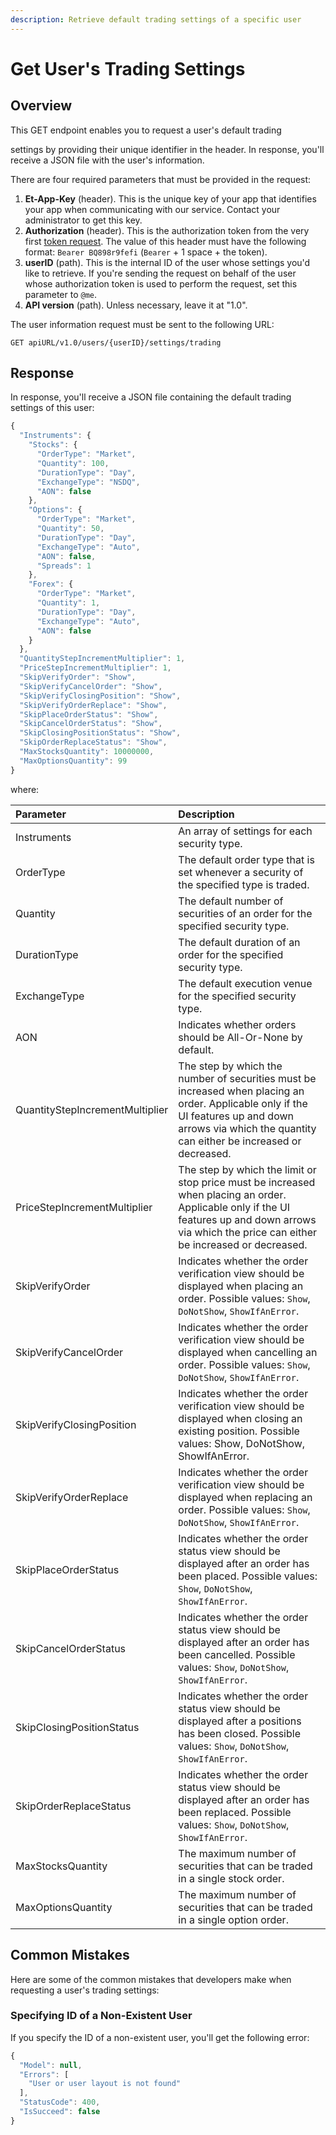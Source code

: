 ```yaml
---
description: Retrieve default trading settings of a specific user
---
```


# Get User's Trading Settings

## Overview

This GET endpoint enables you to request a user's default trading

 settings by providing their unique identifier in the header. In response, you'll receive a JSON file with the user's information.

There are four required parameters that must be provided in the request:

1. **Et-App-Key** \(header\). This is the unique key of your app that identifies your app when communicating with our service. Contact your administrator to get this key.
2. **Authorization** \(header\). This is the authorization token from the very first [token request](../authentication/requesting-tokens/). The value of this header must have the following format: `Bearer BQ898r9fefi` \(`Bearer` + 1 space + the token\).
3. **userID** \(path\). This is the internal ID of the user  whose settings you'd like to retrieve. If you're sending the request on behalf of the user whose authorization token is used to perform the request, set this parameter to `@me`.
4. **API version** \(path\). Unless necessary, leave it at "1.0".

The user information request must be sent to the following URL:

```text
GET apiURL/v1.0/users/{userID}/settings/trading
```

## Response

In response, you'll receive a JSON file containing the default trading settings of this user:

```javascript
{
  "Instruments": {
    "Stocks": {
      "OrderType": "Market",
      "Quantity": 100,
      "DurationType": "Day",
      "ExchangeType": "NSDQ",
      "AON": false
    },
    "Options": {
      "OrderType": "Market",
      "Quantity": 50,
      "DurationType": "Day",
      "ExchangeType": "Auto",
      "AON": false,
      "Spreads": 1
    },
    "Forex": {
      "OrderType": "Market",
      "Quantity": 1,
      "DurationType": "Day",
      "ExchangeType": "Auto",
      "AON": false
    }
  },
  "QuantityStepIncrementMultiplier": 1,
  "PriceStepIncrementMultiplier": 1,
  "SkipVerifyOrder": "Show",
  "SkipVerifyCancelOrder": "Show",
  "SkipVerifyClosingPosition": "Show",
  "SkipVerifyOrderReplace": "Show",
  "SkipPlaceOrderStatus": "Show",
  "SkipCancelOrderStatus": "Show",
  "SkipClosingPositionStatus": "Show",
  "SkipOrderReplaceStatus": "Show",
  "MaxStocksQuantity": 10000000,
  "MaxOptionsQuantity": 99
}
```

where:

| Parameter | Description |
| :--- | :--- |
| Instruments | An array of settings for each security type. |
| OrderType | The default order type that is set whenever a security of the specified type is traded. |
| Quantity | The default number of securities of an order for the specified security type. |
| DurationType | The default duration of an order for the specified security type. |
| ExchangeType | The default execution venue for the specified security type. |
| AON | Indicates whether orders should be All-Or-None by default. |
| QuantityStepIncrementMultiplier | The step by which the number of securities must be increased when placing an order. Applicable only if the UI features up and down arrows via which the quantity can either be increased or decreased. |
| PriceStepIncrementMultiplier | The step by which the limit or stop price must be increased when placing an order. Applicable only if the UI features up and down arrows via which the price can either be increased or decreased. |
| SkipVerifyOrder | Indicates whether the order verification view should be displayed when placing an order. Possible values: `Show`, `DoNotShow`, `ShowIfAnError`. |
| SkipVerifyCancelOrder | Indicates whether the order verification view should be displayed when cancelling an order. Possible values: `Show`, `DoNotShow`, `ShowIfAnError`. |
| SkipVerifyClosingPosition | Indicates whether the order verification view should be displayed when closing an existing position. Possible values: Show, DoNotShow, ShowIfAnError. |
| SkipVerifyOrderReplace | Indicates whether the order verification view should be displayed when replacing an order. Possible values: `Show`, `DoNotShow`, `ShowIfAnError`. |
| SkipPlaceOrderStatus | Indicates whether the order status view should be displayed after an order has been placed. Possible values: `Show`, `DoNotShow`, `ShowIfAnError`. |
| SkipCancelOrderStatus | Indicates whether the order status view should be displayed after an order has been cancelled. Possible values: `Show`, `DoNotShow`, `ShowIfAnError`. |
| SkipClosingPositionStatus | Indicates whether the order status view should be displayed after a positions has been closed. Possible values: `Show`, `DoNotShow`, `ShowIfAnError`. |
| SkipOrderReplaceStatus | Indicates whether the order status view should be displayed after an order has been replaced. Possible values: `Show`, `DoNotShow`, `ShowIfAnError`. |
| MaxStocksQuantity | The maximum number of securities that can be traded in a single stock order. |
| MaxOptionsQuantity | The maximum number of securities that can be traded in a single option order. |

## Common Mistakes

Here are some of the common mistakes that developers make when requesting a user's trading settings:

### Specifying ID of a Non-Existent User

If you specify the ID of a non-existent user, you'll get the following error:

```javascript
{
  "Model": null,
  "Errors": [
    "User or user layout is not found"
  ],
  "StatusCode": 400,
  "IsSucceed": false
}
```

